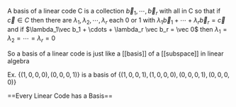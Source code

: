 A basis of a linear code C is a collection $\vec b_1,\cdots, \vec b_r$ with all in C 
so that if $\vec c\in C$ 
then there are $\lambda_1, \lambda_2, \cdots, \lambda_r$ each 0 or 1 with $\lambda_1\vec b_1 + \cdots + \lambda_r \vec b_r = \vec c$ and 
if $\lambda_1\vec b_1 + \cdots + \lambda_r \vec b_r = \vec 0$ then $\lambda_1 = \lambda_2 = \cdots = \lambda_r = 0$

So a basis of a linear code is just like a [[basis]] of a [[subspace]] in linear algebra

Ex. $\{(1,0,0,0), (0,0,0,1)\}$ is a basis of $\{(1,0,0,1),(1,0,0,0),(0,0,0,1),(0,0,0,0)\}$

==Every Linear Code has a Basis==

